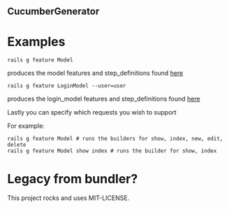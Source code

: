## CucumberGenerator

# Examples

```
rails g feature Model
```
produces the model features and step_definitions found [here](https://github.com/johnmcconnell/cucumber_generator_app/tree/master/features)

```
rails g feature LoginModel --user=user
```

produces the login_model features and step_definitions found [here](https://github.com/johnmcconnell/cucumber_generator_app/tree/master/features)

Lastly you can specify which requests you wish to support

For example:

```
rails g feature Model # runs the builders for show, index, new, edit, delete
rails g feature Model show index # runs the builder for show, index
```

# Legacy from bundler?
This project rocks and uses MIT-LICENSE.
